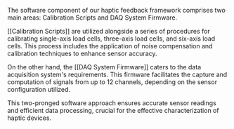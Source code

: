 The software component of our haptic feedback framework comprises two main areas: Calibration Scripts and DAQ System Firmware.

[[Calibration Scripts]] are utilized alongside a series of procedures for calibrating single-axis load cells, three-axis load cells, and six-axis load cells. This process includes the application of noise compensation and calibration techniques to enhance sensor accuracy.

On the other hand, the [[DAQ System Firmware]] caters to the data acquisition system's requirements. This firmware facilitates the capture and computation of signals from up to 12 channels, depending on the sensor configuration utilized.

This two-pronged software approach ensures accurate sensor readings and efficient data processing, crucial for the effective characterization of haptic devices.